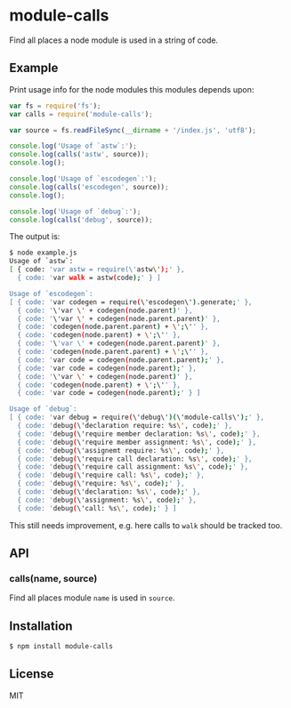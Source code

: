 
# module-calls

Find all places a node module is used in a string of code.

## Example

Print usage info for the node modules this modules depends upon:

```js
var fs = require('fs');
var calls = require('module-calls');

var source = fs.readFileSync(__dirname + '/index.js', 'utf8');

console.log('Usage of `astw`:');
console.log(calls('astw', source));
console.log();

console.log('Usage of `escodegen`:');
console.log(calls('escodegen', source));
console.log();

console.log('Usage of `debug`:');
console.log(calls('debug', source));
```

The output is:

```bash
$ node example.js
Usage of `astw`:
[ { code: 'var astw = require(\'astw\');' },
  { code: 'var walk = astw(code);' } ]

Usage of `escodegen`:
[ { code: 'var codegen = require(\'escodegen\').generate;' },
  { code: '\'var \' + codegen(node.parent)' },
  { code: '\'var \' + codegen(node.parent.parent)' },
  { code: 'codegen(node.parent.parent) + \';\'' },
  { code: 'codegen(node.parent) + \';\'' },
  { code: '\'var \' + codegen(node.parent.parent)' },
  { code: 'codegen(node.parent.parent) + \';\'' },
  { code: 'var code = codegen(node.parent.parent);' },
  { code: 'var code = codegen(node.parent);' },
  { code: '\'var \' + codegen(node.parent)' },
  { code: 'codegen(node.parent) + \';\'' },
  { code: 'var code = codegen(node.parent);' } ]

Usage of `debug`:
[ { code: 'var debug = require(\'debug\')(\'module-calls\');' },
  { code: 'debug(\'declaration require: %s\', code);' },
  { code: 'debug(\'require member declaration: %s\', code);' },
  { code: 'debug(\'require member assignment: %s\', code);' },
  { code: 'debug(\'assignemt require: %s\', code);' },
  { code: 'debug(\'require call declaration: %s\', code);' },
  { code: 'debug(\'require call assignment: %s\', code);' },
  { code: 'debug(\'require call: %s\', code);' },
  { code: 'debug(\'require: %s\', code);' },
  { code: 'debug(\'declaration: %s\', code);' },
  { code: 'debug(\'assignment: %s\', code);' },
  { code: 'debug(\'call: %s\', code);' } ]
```

This still needs improvement, e.g. here calls to `walk` should be tracked too.

## API

### calls(name, source)

Find all places module `name` is used in `source`.

## Installation

```bash
$ npm install module-calls
```

## License

  MIT
  